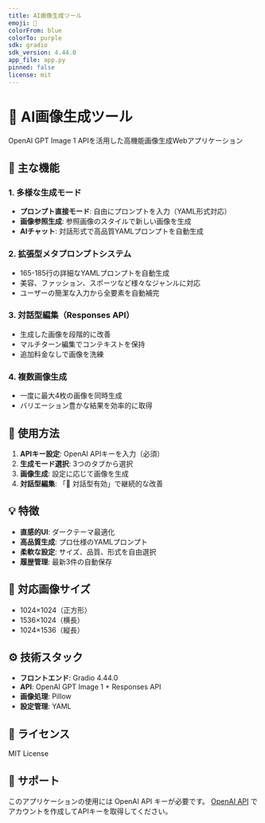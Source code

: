 ```yaml
---
title: AI画像生成ツール
emoji: 🎨
colorFrom: blue
colorTo: purple
sdk: gradio
sdk_version: 4.44.0
app_file: app.py
pinned: false
license: mit
---
```


# 🎨 AI画像生成ツール

OpenAI GPT Image 1 APIを活用した高機能画像生成Webアプリケーション

## 🚀 主な機能

### 1. **多様な生成モード**
- **プロンプト直接モード**: 自由にプロンプトを入力（YAML形式対応）
- **画像参照生成**: 参照画像のスタイルで新しい画像を生成
- **AIチャット**: 対話形式で高品質YAMLプロンプトを自動生成

### 2. **拡張型メタプロンプトシステム**
- 165-185行の詳細なYAMLプロンプトを自動生成
- 美容、ファッション、スポーツなど様々なジャンルに対応
- ユーザーの簡潔な入力から全要素を自動補完

### 3. **対話型編集（Responses API）**
- 生成した画像を段階的に改善
- マルチターン編集でコンテキストを保持
- 追加料金なしで画像を洗練

### 4. **複数画像生成**
- 一度に最大4枚の画像を同時生成
- バリエーション豊かな結果を効率的に取得

## 🔑 使用方法

1. **APIキー設定**: OpenAI APIキーを入力（必須）
2. **生成モード選択**: 3つのタブから選択
3. **画像生成**: 設定に応じて画像を生成
4. **対話型編集**: 「💬 対話型有効」で継続的な改善

## 💡 特徴

- **直感的UI**: ダークテーマ最適化
- **高品質生成**: プロ仕様のYAMLプロンプト
- **柔軟な設定**: サイズ、品質、形式を自由選択
- **履歴管理**: 最新3件の自動保存

## 🎯 対応画像サイズ

- 1024×1024（正方形）
- 1536×1024（横長）
- 1024×1536（縦長）

## ⚙️ 技術スタック

- **フロントエンド**: Gradio 4.44.0
- **API**: OpenAI GPT Image 1 + Responses API
- **画像処理**: Pillow
- **設定管理**: YAML

## 📄 ライセンス

MIT License

## 🤝 サポート

このアプリケーションの使用には OpenAI API キーが必要です。
[OpenAI API](https://platform.openai.com/api-keys) でアカウントを作成してAPIキーを取得してください。